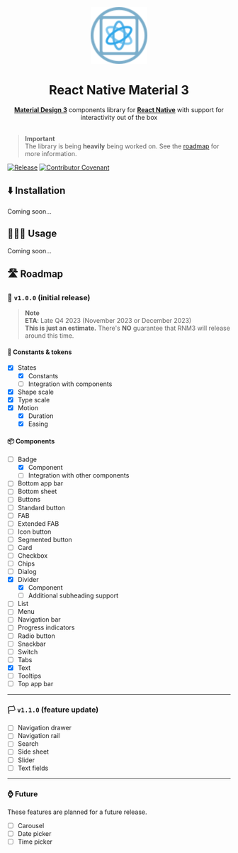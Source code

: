 <p align="center"><img height="128px" src="./assets/mascot.svg" alt="React Native Material 3 wordmark" /></p>
<h1 align="center">React Native Material 3</h1>

<p align="center"><a href="https://m3.material.io"><strong>Material Design 3</strong></a> components library for <a href="https://reactnative.dev"><strong>React Native</strong></a> with support for interactivity out of the box

<br />
<br />

> **Important**  
> The library is being **heavily** being worked on. See the [roadmap](#%EF%B8%8F-roadmap) for more information.

[![Release](https://github.com/PalmDevs/react-native-material3/actions/workflows/release.yml/badge.svg)](https://github.com/PalmDevs/react-native-material3/actions/workflows/release.yml) [![Contributor Covenant](https://img.shields.io/badge/Contributor%20Covenant-2.1-4baaaa.svg)](CODE_OF_CONDUCT.md)

## ⬇️ Installation

Coming soon...

## 🧑🏻‍💻 Usage

Coming soon...

## 🛣️ Roadmap

### 🚩 `v1.0.0` (initial release)

> **Note**  
> **ETA**: Late Q4 2023 (November 2023 or December 2023)  
> **This is just an estimate.** There's **NO** guarantee that RNM3 will release around this time.

#### 📄 Constants & tokens

-   [x] States
    -   [x] Constants
    -   [ ] Integration with components
-   [x] Shape scale
-   [x] Type scale
-   [x] Motion
    -   [x] Duration
    -   [x] Easing

#### 📦 Components

-   [ ] Badge
    -   [x] Component
    -   [ ] Integration with other components
-   [ ] Bottom app bar
-   [ ] Bottom sheet
-   [ ] Buttons
-   [ ] Standard button
-   [ ] FAB
-   [ ] Extended FAB
-   [ ] Icon button
-   [ ] Segmented button
-   [ ] Card
-   [ ] Checkbox
-   [ ] Chips
-   [ ] Dialog
-   [x] Divider
    -   [x] Component
    -   [ ] Additional subheading support
-   [ ] List
-   [ ] Menu
-   [ ] Navigation bar
-   [ ] Progress indicators
-   [ ] Radio button
-   [ ] Snackbar
-   [ ] Switch
-   [ ] Tabs
-   [x] Text
-   [ ] Tooltips
-   [ ] Top app bar

---

### 🏳️ `v1.1.0` (feature update)

-   [ ] Navigation drawer
-   [ ] Navigation rail
-   [ ] Search
-   [ ] Side sheet
-   [ ] Slider
-   [ ] Text fields

---

### ⌚ Future

These features are planned for a future release.

-   [ ] Carousel
-   [ ] Date picker
-   [ ] Time picker
